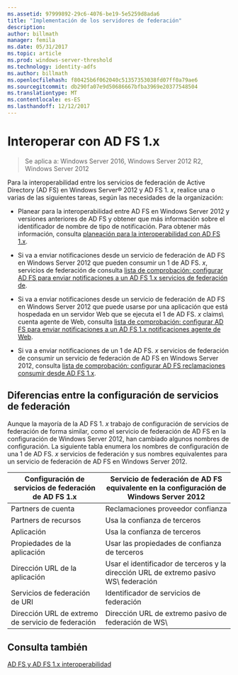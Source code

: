 ```yaml
---
ms.assetid: 97999892-29c6-4076-be19-5e5259d8ada6
title: "Implementación de los servidores de federación"
description: 
author: billmath
manager: femila
ms.date: 05/31/2017
ms.topic: article
ms.prod: windows-server-threshold
ms.technology: identity-adfs
ms.author: billmath
ms.openlocfilehash: f80425b6f062040c51357353038fd07ff0a79ae6
ms.sourcegitcommit: db290fa07e9d50686667bfba3969e20377548504
ms.translationtype: MT
ms.contentlocale: es-ES
ms.lasthandoff: 12/12/2017
---
```

# <a name="interoperating-with-ad-fs-1x"></a>Interoperar con AD FS 1.x

>Se aplica a: Windows Server 2016, Windows Server 2012 R2, Windows Server 2012

Para la interoperabilidad entre los servicios de federación de Active Directory \(AD FS\) en Windows Server® 2012 y AD FS 1. *x*, realice una o varias de las siguientes tareas, según las necesidades de la organización:  
  
-   Planear para la interoperabilidad entre AD FS en Windows Server 2012 y versiones anteriores de AD FS y obtener que más información sobre el identificador de nombre de tipo de notificación. Para obtener más información, consulta [planeación para la interoperabilidad con AD FS 1.x](https://technet.microsoft.com/library/ff678040.aspx).  
  
-   Si va a enviar notificaciones desde un servicio de federación de AD FS en Windows Server 2012 que pueden consumir un 1 de AD FS. *x*, servicios de federación de consulta [lista de comprobación: configurar AD FS para enviar notificaciones a un AD FS 1.x servicios de federación de](Checklist--Configuring-AD-FS-to-Send-Claims-to-an-AD-FS-1.x-Federation-Service.md).  
  
-   Si va a enviar notificaciones desde un servicio de federación de AD FS en Windows Server 2012 que puede usarse por una aplicación que está hospedada en un servidor Web que se ejecuta el 1 de AD FS. *x* claims\ cuenta agente de Web, consulta [lista de comprobación: configurar AD FS para enviar notificaciones a un AD FS 1.x notificaciones agente de Web](Checklist--Configuring-AD-FS-to-Send-Claims-to-an-AD-FS-1.x-Claims-Aware-Web-Agent.md).  
  
-   Si va a enviar notificaciones de un 1 de AD FS. *x* servicios de federación de consumir un servicio de federación de AD FS en Windows Server 2012, consulta [lista de comprobación: configurar AD FS reclamaciones consumir desde AD FS 1.x](Checklist--Configuring-AD-FS--to-Consume-Claims-from-AD-FS-1.x.md).  
  
## <a name="differences-between-federation-service-settings"></a>Diferencias entre la configuración de servicios de federación  
Aunque la mayoría de la AD FS 1. *x* trabajo de configuración de servicios de federación de forma similar, como el servicio de federación de AD FS en la configuración de Windows Server 2012, han cambiado algunos nombres de configuración. La siguiente tabla enumera los nombres de configuración de una 1 de AD FS. *x* servicios de federación y sus nombres equivalentes para un servicio de federación de AD FS en Windows Server 2012.  
  
|Configuración de servicios de federación de AD FS 1.x|Servicio de federación de AD FS equivalente en la configuración de Windows Server 2012  
|----------------------------------------|---------------------------------------------------------------------------------------------------------- 
|Partners de cuenta|Reclamaciones proveedor confianza  
|Partners de recursos|Usa la confianza de terceros 
|Aplicación|Usa la confianza de terceros  
|Propiedades de la aplicación|Usar las propiedades de confianza de terceros  
|Dirección URL de la aplicación|Usar el identificador de terceros y la dirección URL de extremo pasivo WS\ federación  
|Servicios de federación de URI|Identificador de servicios de federación  
|Dirección URL de extremo de servicio de federación|Dirección URL de extremo pasivo de federación de WS\  
  
## <a name="see-also"></a>Consulta también  
[AD FS y AD FS 1.x interoperabilidad](https://go.microsoft.com/fwlink/?LinkId=200776)  
  

